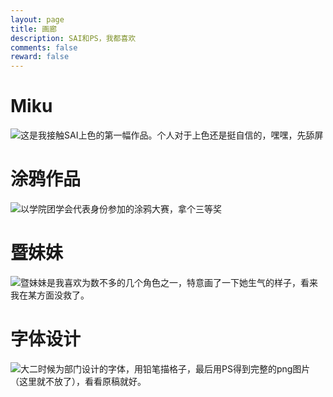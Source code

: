 ```yaml
---
layout: page    
title: 画廊
description: SAI和PS，我都喜欢
comments: false    
reward: false   
---
```


# Miku

![这是我接触SAI上色的第一幅作品。个人对于上色还是挺自信的，嘿嘿，先舔屏](http://ohkgqh4gv.bkt.clouddn.com/1%20%281%29.jpg)

# 涂鸦作品

![以学院团学会代表身份参加的涂鸦大赛，拿个三等奖](http://ohkgqh4gv.bkt.clouddn.com/1%20%284%29.jpg)

# 暨妹妹

![暨妹妹是我喜欢为数不多的几个角色之一，特意画了一下她生气的样子，看来我在某方面没救了。](http://ohkgqh4gv.bkt.clouddn.com/1%20%282%29.jpg)

# 字体设计

![大二时候为部门设计的字体，用铅笔描格子，最后用PS得到完整的png图片（这里就不放了），看看原稿就好。](http://ohkgqh4gv.bkt.clouddn.com/1%20%283%29.jpg)
